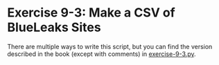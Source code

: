 # Exercise 9-3: Make a CSV of BlueLeaks Sites

There are multiple ways to write this script, but you can find the version described in the book (except with comments) in [exercise-9-3.py](./exercise-9-3.py).

